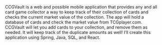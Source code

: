 CCGVault is a web and possible mobile application that provides any and all card game collector a way to keep track of their collection of cards and checks the current market value of the collection. The app will hold a database of cards and check the market value from TCGplayer.com. CCGVault will let you add cards to your collection, and remove them as needed. It will keep track of the duplicate amounts as well! I’ll create this application using Spring, Java, SQL, and React.
